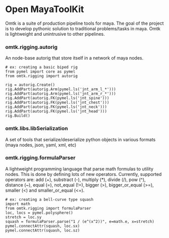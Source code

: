 # Open MayaToolKit

Omtk is a suite of production pipeline tools for maya.
The goal of the project is to develop pythonic solution to traditional problems/tasks in maya.
Omtk is lightweight and unintrusive to other pipelines.

### omtk.rigging.autorig
An node-base autorig that store itself in a network of maya nodes.
```
# ex: creating a basic biped rig
from pymel import core as pymel
from omtk.rigging import autorig

rig = autorig.Create()
rig.AddPart(autorig.Arm(pymel.ls('jnt_arm_l_*')))
rig.AddPart(autorig.Arm(pymel.ls('jnt_arm_r_*')))
rig.AddPart(autorig.FK(pymel.ls('jnt_spine')))
rig.AddPart(autorig.FK(pymel.ls('jnt_chest')))
rig.AddPart(autorig.FK(pymel.ls('jnt_neck')))
rig.AddPart(autorig.FK(pymel.ls('jnt_head')))
rig.Build()
```
### omtk.libs.libSerialization
A set of tools that serialize/deserialize python objects in various formats (maya nodes, json, yaml, xml, etc)

### omtk.rigging.formulaParser
A lightweight programming language that parse math formulas to utility nodes.
This is done by defining lots of new operators.
Currently, supported operators are: add (+), substract (-), multiply (*), divide (/), pow (^), distance (~), equal (=), not_equal (!=), bigger (>), bigger_or_equal (>=), smaller (<) and smaller_or_equal (<=).
```
# ex: creating a bell-curve type squash
import math
from omtk.rigging import formulaParser
loc, locs = pymel.polysphere()
stretch = loc.sy
squash = formulaParser.parse("1 / (e^(x^2))", e=math.e, x=stretch)
pymel.connectAttr(squash, loc.sx)
pymel.connectAttr(squash, loc.sz)
```
